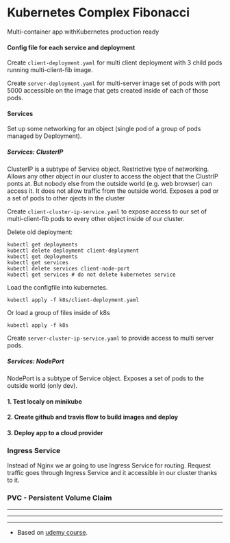 # Kubernetes Complex Fibonacci

Multi-container app withKubernetes production ready

#### Config file for each service and deployment

Create ```client-deployment.yaml``` for multi client deployment with 3 child pods running multi-client-fib image.

Create ```server-deployment.yaml``` for multi-server image set of pods with port 5000 accessible on the image that gets created inside of each of those pods.

#### Services

Set up some networking for an object (single pod of a group of pods managed by Deployment).

##### Services: ClusterIP

ClusterIP is a subtype of Service object.
Restrictive type of networking.
Allows any other object in our cluster to access the object that the ClustrIP ponts at. But nobody else from the outside world (e.g. web browser) can access it. It does not allow traffic from the outside world.
Exposes a pod or a set of pods to other ojects in the cluster

Create ```client-cluster-ip-service.yaml``` to expose access to our set of multi-client-fib pods to every other object inside of our cluster.

Delete old deployment:

    kubectl get deployments
    kubectl delete deployment client-deployment
    kubectl get deployments
    kubectl get services
    kubectl delete services client-node-port
    kubectl get services # do not delete kubernetes service

Load the configfile into kubernetes.

    kubectl apply -f k8s/client-deployment.yaml

Or load a group of files inside of k8s

    kubectl apply -f k8s

Create ```server-cluster-ip-service.yaml``` to provide access to multi server pods.

##### Services: NodePort

NodePort is a subtype of Service object.
Exposes a set of pods to the outside world (only dev).

#### 1. Test localy on minikube

#### 2. Create github and travis flow to build images and deploy

#### 3. Deploy app to a cloud provider

### Ingress Service

Instead of Nginx we ar going to use Ingress Service for routing.
Request traffic goes through Ingress Service and it accessible in our cluster thanks to it.

### PVC - Persistent Volume Claim

***

***

***

* Based on [udemy course](https://www.udemy.com/docker-and-kubernetes-the-complete-guide/).